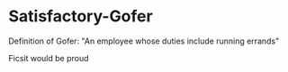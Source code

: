 # Satisfactory-Gofer

Definition of Gofer: "An employee whose duties include running errands"

Ficsit would be proud
